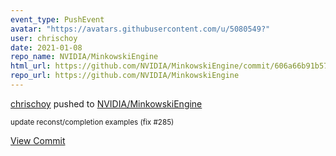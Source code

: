 ```yaml
---
event_type: PushEvent
avatar: "https://avatars.githubusercontent.com/u/5080549?"
user: chrischoy
date: 2021-01-08
repo_name: NVIDIA/MinkowskiEngine
html_url: https://github.com/NVIDIA/MinkowskiEngine/commit/606a66b91b5799eff740457ad44a82a538583102
repo_url: https://github.com/NVIDIA/MinkowskiEngine
---
```


<a href='https://github.com/chrischoy' target='_blank'>chrischoy</a> pushed to <a href='https://github.com/NVIDIA/MinkowskiEngine' target='_blank'>NVIDIA/MinkowskiEngine</a>

<small>update reconst/completion examples (fix #285)</small>

<a href='https://github.com/NVIDIA/MinkowskiEngine/commit/606a66b91b5799eff740457ad44a82a538583102' target='_blank'>View Commit</a>